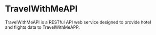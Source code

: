 # TravelWithMeAPI

TravelWithMeAPI is a RESTful API web service designed to provide hotel and flights data to TravelWithMeAPP.

